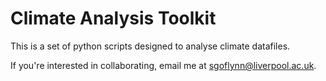 # Climate Analysis Toolkit 

This is a set of python scripts designed to analyse climate datafiles.

If you're interested in collaborating, email me at sgoflynn@liverpool.ac.uk.
